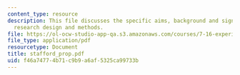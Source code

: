 ```yaml
---
content_type: resource
description: This file discusses the specific aims, background and significance, and
  research design and methods.
file: https://ol-ocw-studio-app-qa.s3.amazonaws.com/courses/7-16-experimental-molecular-biology-biotechnology-ii-spring-2005/f46a74774b71c9b9a6af5325ca99733b_stafford_prop.pdf
file_type: application/pdf
resourcetype: Document
title: stafford_prop.pdf
uid: f46a7477-4b71-c9b9-a6af-5325ca99733b
---
```

